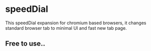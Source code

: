 # speedDial

This speedDial expansion for chromium based browsers, it changes standard browser tab to minimal UI and fast new tab page.

## Free to use..
